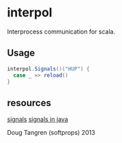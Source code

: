 # interpol

Interprocess communication for scala.

## Usage

```scala
interpol.Signals()("HUP") {
  case _ => reload()
}
```


## resources

[signals](http://www.cs.utah.edu/dept/old/texinfo/glibc-manual-0.02/library_21.html)
[signals in java](http://ringlord.com/dl/Signals-in-Java.pdf)

Doug Tangren (softprops) 2013
